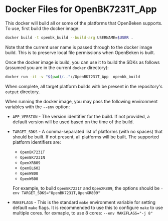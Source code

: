 # Docker Files for OpenBK7231T_App

This docker will build all or some of the platforms that OpenBeken supports. To use, first build the docker image:

```sh
docker build -t openbk_build --build-arg USERNAME=$USER .
```

Note that the current user name is passed through to the docker image build. This is to preserve local file permissions when OpenBeken is built.

Once the docker image is build, you can use it to build the SDKs as follows (assumed you are in the current `docker` directory):

```sh
docker run -it -v "$(pwd)/..":/OpenBK7231T_App  openbk_build
```

When complete, all target platform builds with be present in the repository's `output` directory.

When running the docker image, you may pass the following environment variables with the `--env` option:

* `APP_VERSION` - The version identifier for the build. If not provided, a default version will be used based on the time of the build.
* `TARGET_SDKS` - A comma-separated list of platforms (with no spaces) that should be built. If not present, all platforms will be built. The supported platform identifiers are:
  * `OpenBK7231T`
  * `OpenBK7231N`
  * `OpenXR809`
  * `OpenBL602`
  * `OpenW800`
  * `OpenW600`

  For example, to build `OpenBK7231T` and `OpenXR809`, the options should be `-env TARGET_SDKS="OpenBK7231T,OpenXR809"`
* `MAKEFLAGS` - This is the standard `make` environment variable for setting default `make` flags. It is recommended to use this to configure `make` to use multiple cores. for exmaple, to use 8 cores: `--env MAKEFLAGS="-j 8"`
